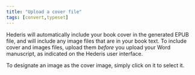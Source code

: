 ```yaml
---
title: "Upload a cover file"
tags: [convert,typeset]
---
```

 
<html><body><section data-type="chapter" class="hsecchapter" data-hederis-type="hsecchapter" id="upload-a-cover" data-pi-attrs="id: upload-a-cover; data-tags: convert,typeset;" role="doc-chapter" data-tags="convert,typeset" data-author-name=" " data-book-title=" " title="Upload a cover file"><p class="hblkp" data-hederis-type="hblkp" id="p9d2yz1yD">Hederis will automatically include your book cover in the generated EPUB file, and will include any image files that are in your book text. To include cover and images files, upload them <em data-hederis-type="hspanem" id="puvl62Qix">before </em>you upload your Word manuscript, as indicated on the Hederis user interface.</p><p class="hblkp" data-hederis-type="hblkp" id="pcYUhq8vC">To designate an image as the cover image, simply click on it to select it.</p></section></body></html>
